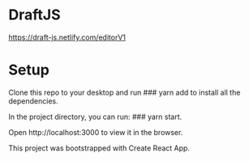 
# DraftJS

https://draft-js.netlify.com/editorV1


# Setup
Clone this repo to your desktop and run ### yarn add to install all the dependencies. 

In the project directory, you can run: ### yarn start. 

Open http://localhost:3000 to view it in the browser.

This project was bootstrapped with Create React App.

